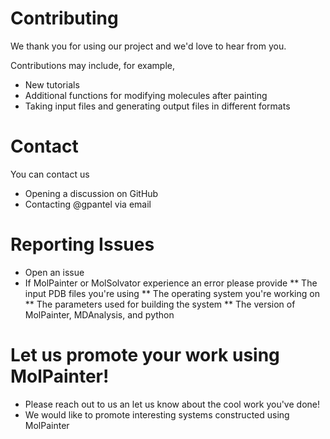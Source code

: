 # Contributing

We thank you for using our project and we'd love to hear from you.

Contributions may include, for example,
* New tutorials
* Additional functions for modifying molecules after painting
* Taking input files and generating output files in different formats

# Contact

You can contact us

* Opening a discussion on GitHub
* Contacting @gpantel via email

# Reporting Issues

* Open an issue
* If MolPainter or MolSolvator experience an error please provide
  ** The input PDB files you're using
  ** The operating system you're working on
  ** The parameters used for building the system
** The version of MolPainter, MDAnalysis, and python

# Let us promote your work using MolPainter!

* Please reach out to us an let us know about the cool work you've done!
* We would like to promote interesting systems constructed using MolPainter